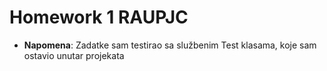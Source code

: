 # Homework 1 RAUPJC
- **Napomena**: Zadatke sam testirao sa službenim Test klasama, koje sam ostavio unutar projekata
